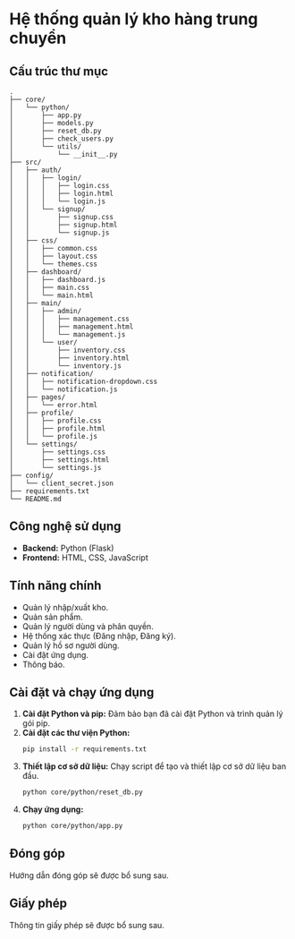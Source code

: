 # Hệ thống quản lý kho hàng trung chuyển

## Cấu trúc thư mục

```
.
├── core/
│   └── python/
│       ├── app.py
│       ├── models.py
│       ├── reset_db.py
│       ├── check_users.py
│       └── utils/
│           └── __init__.py
├── src/
│   ├── auth/
│   │   ├── login/
│   │   │   ├── login.css
│   │   │   ├── login.html
│   │   │   └── login.js
│   │   └── signup/
│   │       ├── signup.css
│   │       ├── signup.html
│   │       └── signup.js
│   ├── css/
│   │   ├── common.css
│   │   ├── layout.css
│   │   └── themes.css
│   ├── dashboard/
│   │   ├── dashboard.js
│   │   ├── main.css
│   │   └── main.html
│   ├── main/
│   │   ├── admin/
│   │   │   ├── management.css
│   │   │   ├── management.html
│   │   │   └── management.js
│   │   └── user/
│   │       ├── inventory.css
│   │       ├── inventory.html
│   │       └── inventory.js
│   ├── notification/
│   │   ├── notification-dropdown.css
│   │   └── notification.js
│   ├── pages/
│   │   └── error.html
│   ├── profile/
│   │   ├── profile.css
│   │   ├── profile.html
│   │   └── profile.js
│   └── settings/
│       ├── settings.css
│       ├── settings.html
│       └── settings.js
├── config/
│   └── client_secret.json
├── requirements.txt
└── README.md
```

## Công nghệ sử dụng

- **Backend:** Python (Flask)
- **Frontend:** HTML, CSS, JavaScript

## Tính năng chính

- Quản lý nhập/xuất kho.
- Quản sản phẩm.
- Quản lý người dùng và phân quyền.
- Hệ thống xác thực (Đăng nhập, Đăng ký).
- Quản lý hồ sơ người dùng.
- Cài đặt ứng dụng.
- Thông báo.

## Cài đặt và chạy ứng dụng

1.  **Cài đặt Python và pip:** Đảm bảo bạn đã cài đặt Python và trình quản lý gói pip.
2.  **Cài đặt các thư viện Python:**
    ```bash
    pip install -r requirements.txt
    ```
3.  **Thiết lập cơ sở dữ liệu:** Chạy script để tạo và thiết lập cơ sở dữ liệu ban đầu.
    ```bash
    python core/python/reset_db.py
    ```
4.  **Chạy ứng dụng:**
    ```bash
    python core/python/app.py
    ```

## Đóng góp

Hướng dẫn đóng góp sẽ được bổ sung sau.

## Giấy phép

Thông tin giấy phép sẽ được bổ sung sau.
